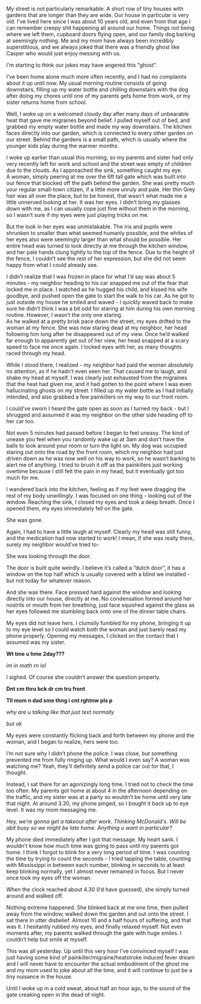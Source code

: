 My street is not particularly remarkable. A short row of tiny houses with gardens that are longer than they are wide. Our house in particular is very old. I’ve lived here since I was about 10 years old, and even from that age I can remember creepy shit happening all around our home. Things not being where we left them, cupboard doors flying open, and our family dog barking at seemingly nothing. Me and my mom have always been incredibly superstitious, and we always joked that there was a friendly ghost like Casper who would just enjoy messing with us. 

I'm starting to think our jokes may have angered this "ghost".

I’ve been home alone much more often recently, and I had no complaints about it up until now. My usual morning routine consists of going downstairs, filling up my water bottle and chilling downstairs with the dog after doing my chores until one of my parents gets home from work, or my sister returns home from school. 

Well, I woke up on a welcomed cloudy day after many days of unbearable heat that gave me migraines beyond belief. I pulled myself out of bed, and grabbed my empty water bottle and made my way downstairs. The kitchen faces directly into our garden, which is connected to every other garden on our street. Behind the gardens is a small path, which is usually where the younger kids play during the warmer months. 

I woke up earlier than usual this morning, so my parents and sister had only very recently left for work and school and the street was empty of children due to the clouds. As I approached the sink, something caught my eye.   
A woman, simply peering at me over the 6ft tall gate which was built into our fence that blocked off the path behind the garden. She was pretty much your regular small-town citizen, if a little more unruly and pale. Her thin Grey hair was all over the place, but to be honest, that wasn’t what made me a little unnerved looking at her. It was her eyes. I didn’t bring my glasses down with me, as I can usually cope just fine without them in the morning, so I wasn’t sure if my eyes were just playing tricks on me.

But the look in her eyes was unmistakable. The iris and pupils were shrunken to smaller than what seemed humanly possible, and the whites of her eyes also were seemingly larger than what should be possible. Her entire head was turned to look directly at me through the kitchen window, and her pale hands clung tightly to the top of the fence. Due to the height of the fence, I couldn’t see the rest of her expression, but she did not seem happy from what I could already see.

I didn’t realize that I was frozen in place for what I’d say was about 5 minutes - my neighbor heading to his car snapped me out of the fear that locked me in place. I watched as he hugged his child, and kissed his wife goodbye, and pushed open the gate to start the walk to his car. As he got to just outside my house he smiled and waved - I quickly waved back to make sure he didn’t think I was a bit odd for staring at him during his own morning routine. However, I wasn’t the only one staring.   
As he walked at a pretty brisk pace down the street, my eyes drifted to the woman at my fence. She was now staring dead at my neighbor, her head following him long after he disappeared out of my view. Once he’d walked far enough to apparently get out of her view, her head snapped at a scary speed to face me once again. I locked eyes with her, as many thoughts raced through my head.

While I stood there, I realized - my neighbor had paid the woman absolutely no attention, as if he hadn’t even seen her. That caused me to laugh, and shake my head at myself. I was clearly just exhausted from the migraines that the heat had given me, and it had gotten to the point where I was even hallucinating ghosts on my street. I filled up my water bottle as I had initially intended, and also grabbed a few painkillers on my way to our front room. 

I could’ve sworn I heard the gate open as soon as I turned my back - but I shrugged and assumed it was my neighbor on the other side heading off to her car too.

Not even 5 minutes had passed before I began to feel uneasy. The kind of unease you feel when you randomly wake up at 3am and don’t have the balls to look around your room or turn the light on. My dog was occupied staring out onto the road by the front room, which my neighbor had just driven down as he was now well on his way to work, so he wasn’t barking to alert me of anything. I tried to brush it off as the painkillers just working overtime because I still felt the pain in my head, but it eventually got too much for me.

I wandered back into the kitchen, feeling as if my feet were dragging the rest of my body unwillingly. I was focused on one thing - looking out of the window. Reaching the sink, I closed my eyes and took a deep breath. Once I opened them, my eyes immediately fell on the gate.

She was gone.

Again, I had to have a little laugh at myself. Clearly my head was still funny, and the medication had now started to work! I mean, if she was really there, surely my neighbor would’ve tried to-

She was looking through the door.

The door is built quite weirdly. I believe it’s called a “dutch door”, it has a window on the top half which is usually covered with a blind we installed - but not today for whatever reason. 

And she was there. Face pressed hard against the window and looking directly into our house, directly at me. No condensation formed around her nostrils or mouth from her breathing, just face squished against the glass as her eyes followed me stumbling back onto one of the dinner table chairs. 

My eyes did not leave hers. I clumsily fumbled for my phone, bringing it up to my eye level so I could watch both the woman and just barely read my phone properly. Opening my messages, I clicked on the contact that I assumed was my sister.

**Wt tme u hme 2day???**

*im in math rn lol*

I sighed. Of course she couldn’t answer the question properly.

**Dnt cm thru bck dr cm tru front**

**Tll mom n dad sme thng i cnt rghtnw pls p**

*why are u talking like that just text normally*

*but ok* 

My eyes were constantly flicking back and forth between my phone and the woman, and I began to realize, hers were too. 

I’m not sure why I didn’t phone the police. I was close, but something prevented me from fully ringing up. What would I even say? A woman was watching me? Yeah, they’ll definitely send a police car out for that, I thought.

Instead, I sat there for an agonizingly long time. I tried not to check the time too often. My parents got home at about 4 in the afternoon depending on the traffic, and my sister was at a party so wouldn’t be home until very late that night. At around 3.30, my phone pinged, so I bought it back up to eye level. It was my mom messaging me.

*Hey, we’re gonna get a takeout after work. Thinking McDonald's. Will be abit busy so we might be late home. Anything u want in particular?*

My phone died immediately after I got that message. My heart sank. I wouldn’t know how much time was going to pass until my parents got home. I think I forgot to blink for a very long period of time. I was counting the time by trying to count the seconds - I tried tapping the table, counting with Mississippi in between each number, blinking in seconds to at least keep blinking normally, yet I almost never remained in focus. But I never once took my eyes off the woman.

When the clock reached about 4.30 (I’d have guessed), she simply turned around and walked off. 

Nothing extreme happened. She blinked back at me one time, then pulled away from the window, walked down the garden and out onto the street. I sat there in utter disbelief. Almost 10 and a half hours of suffering, and that was it. I hesitantly rubbed my eyes, and finally relaxed myself. Not even moments after, my parents walked through the gate with huge smiles. I couldn’t help but smile at myself.

This was all yesterday. Up until this very hour I’ve convinced myself I was just having some kind of painkiller/migraine/heatstroke induced fever dream and I will never have to encounter the actual embodiment of the ghost me and my mom used to joke about all the time, and it will continue to just be a tiny nuisance in the house.

Until I woke up in a cold sweat, about half an hour ago, to the sound of the gate creaking open in the dead of night.